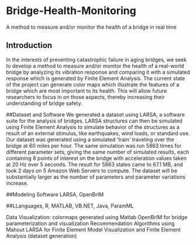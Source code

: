 # Bridge-Health-Monitoring
A method to measure and/or monitor the health of a bridge in real time

## Introduction
In the interests of preventing catastrophic failure in aging bridges, we seek to develop a method to measure and/or monitor the health of a real-world bridge by analyzing its vibration response and comparing it with a simulated response which is generated by Finite Element Analysis. 
The current state of the project can generate color maps which illustrate the features of a bridge which are most important to its health. This will allow future researchers to focus in on those aspects, thereby increasing their understanding of bridge safety.

##Dataset and Software
We generated a dataset using LARSA, a software suite for the analysis of bridges. LARSA structures can then be simulated using Finite Element Analysis to simulate behavior of the structures as a result of an external stimulus, like earthquakes, wind loads, or standard use. Our dataset was generated using a simulated 'train' traveling over the bridge at 60 miles per hour. 
The same simulation was run 5863 times for different parameter sets, giving the same number of simulated results, each containing 8 points of interest on the bridge with acceleration values taken at 20 Hz over 5 seconds. The result for 5863 states came to 67.1 MB, and took 2 days on 5 Amazon Web Servers to compute. The dataset will be substantially larger as the number of parameters and parameter variations increase. 

##Modeling Software
LARSA, OpenBrIM

##LLanguages,
R, MATLAB, VB.NET, Java, ParamML


Data Visualization: colormaps generated using Matlab
OpenBrIM for bridge parameterization and visualization
Recommendation Algorithms using Mahout
LARSA for Finite Element Model Visualization and Finite Element Analysis (dataset generation)


​
